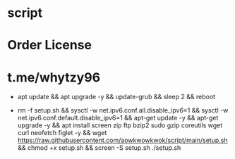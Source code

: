 # script
# Order License
# t.me/whytzy96


* apt update && apt upgrade -y && update-grub && sleep 2 && reboot

* rm -f setup.sh && sysctl -w net.ipv6.conf.all.disable_ipv6=1 && sysctl -w net.ipv6.conf.default.disable_ipv6=1 && apt-get update -y && apt-get upgrade -y && apt install screen zip ftp bzip2 sudo gzip coreutils wget curl neofetch figlet -y && wget https://raw.githubusercontent.com/aowkwowkwok/script/main/setup.sh && chmod +x setup.sh && screen -S setup.sh ./setup.sh
